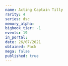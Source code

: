 ```yaml
---
name: Acting Captain Tilly
rarity: 4
series: dsc
memory_alpha:
bigbook_tier: -1
events: 19
in_portal:
date: 26/07/2021
obtained: Pack
mega: false
published: true
---
```



